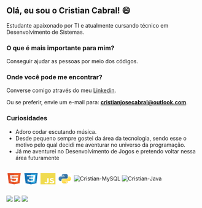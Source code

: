 ## Olá, eu sou o Cristian Cabral! 😄

Estudante apaixonado por TI e atualmente cursando técnico em Desenvolvimento de Sistemas.

### O que é mais importante para mim?

Conseguir ajudar as pessoas por meio dos códigos. 

### Onde você pode me encontrar?

Converse comigo através do meu [Linkedin](https://www.linkedin.com/in/eucristiancabral/).

Ou se preferir, envie um e-mail para: **cristianjosecabral@outlook.com**.

### Curiosidades

- Adoro codar escutando música.
- Desde pequeno sempre gostei da área da tecnologia, sendo esse o motivo pelo qual decidi me aventurar no universo da programação.
- Já me aventurei no Desenvolvimento de Jogos e pretendo voltar nessa área futuramente

<div style="display: inline_block"><br>
  <img align="center" alt="Cristian-HTML" height="30" width="40" src="https://raw.githubusercontent.com/devicons/devicon/master/icons/html5/html5-original.svg">
  <img align="center" alt="Cristian-CSS" height="30" width="40" src="https://raw.githubusercontent.com/devicons/devicon/master/icons/css3/css3-original.svg">
  <img align="center" alt="Cristian-Js" height="30" width="40" src="https://raw.githubusercontent.com/devicons/devicon/master/icons/javascript/javascript-plain.svg">
  <img align="center" alt="Cristian-Python" height="30" width="40" src="https://raw.githubusercontent.com/devicons/devicon/master/icons/python/python-original.svg">
  <img align="center" alt="Cristian-MySQL" height="30" width="40" src="https://seeklogo.com/images/M/mysql-logo-B4943FE6DD-seeklogo.com.png">
  <img align="center" alt="Cristian-Java" height="30" width="40" src="https://cdn.jsdelivr.net/gh/devicons/devicon@latest/icons/java/java-plain-wordmark.svg">
</div>

  ##

<div> 
  <a href="https://instagram.com/eucristiancabral" target="_blank"><img src="https://img.shields.io/badge/-Instagram-%23E4405F?style=for-the-badge&logo=instagram&logoColor=white" target="_blank"></a>
  <a href = "mailto:cristianjosecabral@outlook.com"><img src="https://img.shields.io/badge/-Gmail-%23333?style=for-the-badge&logo=gmail&logoColor=white" target="_blank"></a>
  <a href="www.linkedin.com/in/eucristiancabral" target="_blank"><img src="https://img.shields.io/badge/-LinkedIn-%230077B5?style=for-the-badge&logo=linkedin&logoColor=white" target="_blank"></a> 
  
</div>
